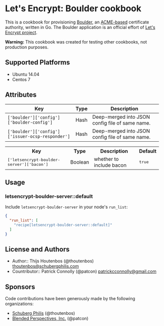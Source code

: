 # Let's Encrypt: Boulder cookbook

This is a cookbook for provisioning [Boulder][], an
[ACME-based][acme-spec] certificate authority, written in Go. The
Boulder application is an official effort of [Let's Encrypt
project][letsencrypt].

**Warning:** This cookbook was created for testing other cookbooks, not
production purposes.

## Supported Platforms

* Ubuntu 14.04
* Centos 7

## Attributes

|**Key**                                         | **Type**| **Description**                                 |
|------------------------------------------------|---------|-------------------------------------------------|
|`['boulder']['config']['boulder-config']`       | Hash    | Deep-merged into JSON config file of same name. |
|`['boulder']['config']['issuer-ocsp-responder']`| Hash    | Deep-merged into JSON config file of same name. |

<table>
  <tr>
    <th>Key</th>
    <th>Type</th>
    <th>Description</th>
    <th>Default</th>
  </tr>
  <tr>
    <td><tt>['letsencrypt-boulder-server']['bacon']</tt></td>
    <td>Boolean</td>
    <td>whether to include bacon</td>
    <td><tt>true</tt></td>
  </tr>
</table>

## Usage

### letsencrypt-boulder-server::default

Include `letsencrypt-boulder-server` in your node's `run_list`:

```json
{
  "run_list": [
    "recipe[letsencrypt-boulder-server::default]"
  ]
}
```

## License and Authors
* Author:: Thijs Houtenbos (@thoutenbos) <thoutenbos@schubergphilis.com>
* Countributor:: Patrick Connolly (@patcon) <patrickcconnolly@gmail.com>

## Sponsors

Code contributions have been generously made by the following
organizations:

* [Schuberg Philis][schubergphilis] (@thoutenbos)
* [Blended Perspectives, Inc.][blendive] (@patcon)

[acme-spec]: https://github.com/letsencrypt/acme-spec/
[letsencrypt]: https://letsencrypt.org/
[boulder]: https://github.com/letsencrypt/boulder/
[schubergphilis]: https://www.schubergphilis.com/
[blendive]: http://www.blendedperspectives.com/
